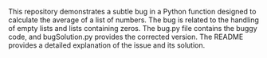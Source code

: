This repository demonstrates a subtle bug in a Python function designed to calculate the average of a list of numbers. The bug is related to the handling of empty lists and lists containing zeros. The bug.py file contains the buggy code, and bugSolution.py provides the corrected version. The README provides a detailed explanation of the issue and its solution.